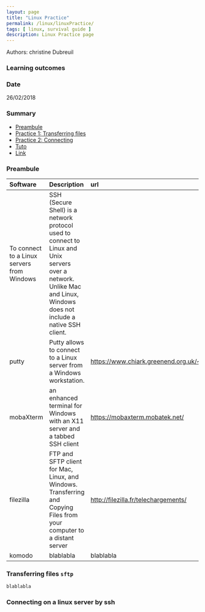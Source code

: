 ```yaml
---
layout: page
title: "Linux Practice"
permalink: /linux/linuxPractice/
tags: [ linux, survival guide ]
description: Linux Practice page
---
```


Authors: christine Dubreuil

### Learning outcomes

### Date
26/02/2018

### Summary

<!-- TOC depthFrom:2 depthTo:2 withLinks:1 updateOnSave:1 orderedList:0 -->
- [Preambule](#preambule)
- [Practice 1: Transferring files](#practice-1)
- [Practice 2: Connecting](#practice-2)
- [Tuto](#tuto)
- [Link](#link)

<a name="preambule"></a>
### Preambule

| Software  | Description | url | 
| :------------- | :------------- | :------------- | 
| To connect to a Linux servers from Windows | SSH (Secure Shell) is a network protocol used to connect to Linux and Unix servers over a network. Unlike Mac and Linux, Windows does not include a native SSH client. 
| putty | Putty allows to  connect to a Linux server from a Windows workstation.   | <https://www.chiark.greenend.org.uk/~sgtatham/putty/latest.html>| 
| mobaXterm |an enhanced terminal for Windows with an X11 server and a tabbed SSH client | https://mobaxterm.mobatek.net/ |
| filezilla |  FTP and SFTP client for Mac, Linux, and Windows. Transferring and Copying Files from your computer to a distant server | http://filezilla.fr/telechargements/  | 
| komodo|  blablabla  | blablabla | 

<a name="practice-1"></a>
### Transferring files `sftp`

```ruby
blablabla
```

<a name="practice-2"></a>
### Connecting on a linux server by ssh

